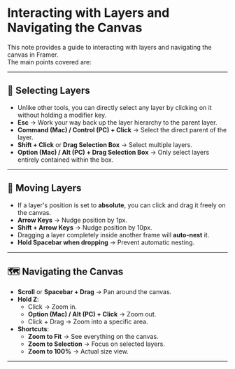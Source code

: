 # Interacting with Layers and Navigating the Canvas

This note provides a guide to interacting with layers and navigating the canvas in Framer.  
The main points covered are:

---

## 🎯 Selecting Layers

- Unlike other tools, you can directly select any layer by clicking on it without holding a modifier key.
- **Esc** → Work your way back up the layer hierarchy to the parent layer.
- **Command (Mac) / Control (PC) + Click** → Select the direct parent of the layer.
- **Shift + Click** or **Drag Selection Box** → Select multiple layers.
- **Option (Mac) / Alt (PC) + Drag Selection Box** → Only select layers entirely contained within the box.

---

## 🔄 Moving Layers

- If a layer's position is set to **absolute**, you can click and drag it freely on the canvas.
- **Arrow Keys** → Nudge position by 1px.
- **Shift + Arrow Keys** → Nudge position by 10px.
- Dragging a layer completely inside another frame will **auto-nest** it.
- **Hold Spacebar when dropping** → Prevent automatic nesting.

---

## 🗺 Navigating the Canvas

- **Scroll** or **Spacebar + Drag** → Pan around the canvas.
- **Hold Z**:
  - Click → Zoom in.
  - **Option (Mac) / Alt (PC) + Click** → Zoom out.
  - Click + Drag → Zoom into a specific area.
- **Shortcuts**:
  - **Zoom to Fit** → See everything on the canvas.
  - **Zoom to Selection** → Focus on selected layers.
  - **Zoom to 100%** → Actual size view.
---
